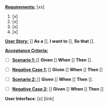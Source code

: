 <ins>**Requirements:**</ins>
[xx]
1. [x]
2. [x]
3. [x]
4. [x]


<ins>**User Story:**</ins>
[]
**As a** [],
**I want to** [],
**So that** [].

<ins>**Acceptance Criteria:**</ins>
- [ ] <ins>**Scenario 1:** []</ins>
**Given** []
**When** []
**Then**  [].

- [ ] <ins>**Negative Case 1:**</ins> []
**Given** []
**When** []
**Then** []
- [ ] <ins>**Scenario 2:** []</ins>
**Given** []
**When** []
**Then** [].

- [ ] <ins>**Negative Case 2:**</ins> []
**Given** []
**When** []
**Then** []


**User Interface**:
[x]
[link]
